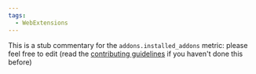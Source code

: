 ```yaml
---
tags:
  - WebExtensions
---
```


This is a stub commentary for the `addons.installed_addons` metric: please feel free to edit (read the
[contributing guidelines](https://github.com/mozilla/glean-annotations/blob/main/CONTRIBUTING.md)
if you haven't done this before)
